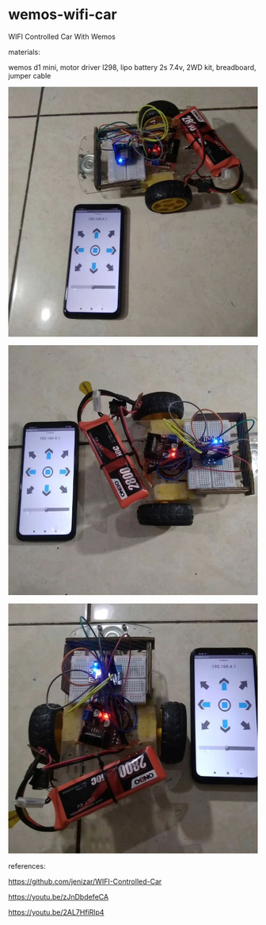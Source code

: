 # wemos-wifi-car
WIFI Controlled Car With Wemos

materials:

wemos d1 mini, motor driver l298, lipo battery 2s 7.4v, 2WD kit, breadboard, jumper cable 

![alt text](https://github.com/jenizar/wemos-wifi-car/blob/main/screenshot/image1.jpg)

![alt text](https://github.com/jenizar/wemos-wifi-car/blob/main/screenshot/image2.jpg)

![alt text](https://github.com/jenizar/wemos-wifi-car/blob/main/screenshot/image3.jpg)

references:

https://github.com/jenizar/WIFI-Controlled-Car

https://youtu.be/zJnDbdefeCA

https://youtu.be/2AL7HfiRlp4
